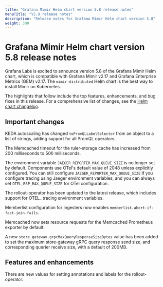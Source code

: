 ```yaml
---
title: "Grafana Mimir Helm chart version 5.8 release notes"
menuTitle: "V5.8 release notes"
description: "Release notes for Grafana Mimir Helm chart version 5.8"
weight: 300
---
```


# Grafana Mimir Helm chart version 5.8 release notes

Grafana Labs is excited to announce version 5.8 of the Grafana Mimir Helm chart, which is compatible with Grafana Mimir v2.17 and Grafana Enterprise Metrics (GEM) v2.17. The `mimir-distributed` Helm chart is the best way to install Mimir on Kubernetes.

The highlights that follow include the top features, enhancements, and bug fixes in this release. For a comprehensive list of changes, see the [Helm chart changelog](https://github.com/grafana/mimir/tree/main/operations/helm/charts/mimir-distributed/CHANGELOG.md).

## Important changes

KEDA autoscaling has changed `toPromQLLabelSelector` from an object to a list of strings, adding support for all PromQL operators.

The Memcached timeout for the ruler-storage cache has increased from 200 milliseconds to 500 milliseconds.

The environment variable `JAEGER_REPORTER_MAX_QUEUE_SIZE` is no longer set by default. Components use OTel's default value of 2048 unless explicitly configured. You can still configure `JAEGER_REPORTER_MAX_QUEUE_SIZE` if you configure tracing using Jaeger environment variables, and you can always set `OTEL_BSP_MAX_QUEUE_SIZE` for OTel configuration.

The rollout-operator has been updated to the latest release, which includes support for OTEL_ tracing environment variables.

Memberlist configuration for ingesters now enables `memberlist.abort-if-fast-join-fails`.

Memcached now sets resource requests for the Memcached Prometheus exporter by default.

A new `store_gateway.grpcMaxQueryResponseSizeBytes` value has been added to set the maximum store-gateway gRPC query response send size, and corresponding querier receive size, with a default of 200MB.

## Features and enhancements

There are new values for setting annotations and labels for the rollout-operator.